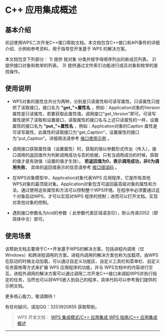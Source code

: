 # C++ 应用集成概述

## 基本介绍

欢迎使用WPS二次开发C++接口帮助文档。本文档包含C++接口和API事件的详细介绍、示例和参考资料，用于指导您开发基于 WPS 的解决方案。

本文档包含下列部分： 1) 提供 按对象 分类并按字母顺序列出的新成员列表。 2) 提供接口对象和枚举的列表。 3) 提供通过文件索引功能进行成员对象和枚举的查找操作。

## 使用说明

- WPS对象的属性总共分为两种，分别是只读属性和可读写属性。只读属性只提供了读取接口，接口名为 **"get\_"+属性名** ，例如：Application对象的Version属性是只读属性，若要获取此属性值，调用接口"get_Version"即可。可读写属性提供了读取和设置接口，读取属性的接口名与上述只读属性的一样，设置属性的接口名为 **"put\_"+属性名** ，例如：Application对象的Caption 属性是可读写属性，此属性的读取接口为"get_Caption"，设置属性的接口为"put_Caption"。详细用法请参考 [接口使用示例](https://qn.cache.wpscdn.cn/encs/doc/office_v19/topics/WPS%20集成模式/C++%20应用集成%20WPS%20指南/Demo.html) 。

- 调用接口获取属性值（设置属性）时，获取的值以参数形式传出（传入），接口调用的返回值作为判断调用成功与否的依据，只有当调用成功的时候，获取的值才是有效值（设置的值才生效）。 **若返回值为0，表示调用成功，非0为调用失败**， 具体的返回值表示的信息请参考 [接口错误码](https://qn.cache.wpscdn.cn/encs/doc/office_v19/topics/WPS%20集成模式/C++%20应用集成%20WPS%20指南/ErrorCode.html) 。

- 在WPS对象模型中，Application对象代表WPS 应用程序，它是所有其他WPS对象的最顶层对象。Application对象包含可返回最高级对象的属性和方法，通过使用这些属性和方法可以控制整个WPS环境。在程序中必须要通过这个对象启动WPS，才可以实现对WPS 程序的控制；进而可以打开文档，实现对其他对象的控制。

- 遇到接口参数名为lcid的参数（ 此参数代表区域语言ID），默认传递2052（即简体中文）即可。

## 使用场景

该帮助文档主要用于C++开发基于WPS的解决方案，包括进程内调用（仅Windows）和跨进程调用的方案。进程内调用的解决方案也称为加载项，由WPS在启动的时候主动加载，可以通过自定义功能区、自定义工具栏和菜单栏、自定义任务窗格等方式来扩展 WPS 应用程序的功能，并与 WPS文档中的内容进行交互。进程外调用的解决方案可以通过调用二次开发C++接口来调起WPS并执行指定的任务，当然也可以将WPS嵌入到自己的程序，具体代码可以参考我们提供的示例文档。

更多核心能力，敬请期待！

有任何疑问，请加QQ：3253920855 获取帮助。

> WPS 开发文档： [WPS 集成模式/C++ 应用集成 WPS 指南/C++ 应用集成概述](https://qn.cache.wpscdn.cn/encs/doc/office_v19/topics/WPS%20%E9%9B%86%E6%88%90%E6%A8%A1%E5%BC%8F/C%2B%2B%20%E5%BA%94%E7%94%A8%E9%9B%86%E6%88%90%20WPS%20%E6%8C%87%E5%8D%97/C%2B%2B%20%E5%BA%94%E7%94%A8%E9%9B%86%E6%88%90%E6%A6%82%E8%BF%B0.html)

------------------------------------------------------------------------
